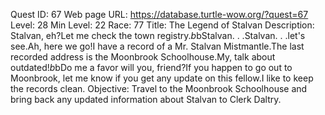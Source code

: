 Quest ID: 67
Web page URL: https://database.turtle-wow.org/?quest=67
Level: 28
Min Level: 22
Race: 77
Title: The Legend of Stalvan
Description: Stalvan, eh?Let me check the town registry.$b$bStalvan. . .Stalvan. . .let's see.Ah, here we go!I have a record of a Mr. Stalvan Mistmantle.The last recorded address is the Moonbrook Schoolhouse.My, talk about outdated!$b$bDo me a favor will you, friend?If you happen to go out to Moonbrook, let me know if you get any update on this fellow.I like to keep the records clean.
Objective: Travel to the Moonbrook Schoolhouse and bring back any updated information about Stalvan to Clerk Daltry.
